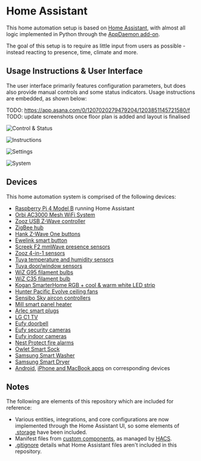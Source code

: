 # Home Assistant

This home automation setup is based on [Home Assistant](https://www.home-assistant.io), with almost all logic implemented in Python through the [AppDaemon add-on](https://github.com/hassio-addons/addon-appdaemon).

The goal of this setup is to require as little input from users as possible - instead reacting to presence, time, climate and more.

## Usage Instructions & User Interface

The user interface primarily features configuration parameters, but does also provide manual controls and some status indicators. Usage instructions are embedded, as shown below:

TODO: <https://app.asana.com/0/1207020279479204/1203851145721580/f>
TODO: update screenshots once floor plan is added and layout is finalised

![Control & Status](ui/control-status.png "Control & Status")

![Instructions](ui/instructions.png "Instructions")

![Settings](ui/settings.png "Settings")

![System](ui/system.png "System")

## Devices

This home automation system is comprised of the following devices:

- [Raspberry Pi 4 Model B](https://www.raspberrypi.org/products/raspberry-pi-4-model-b) running Home Assistant
- [Orbi AC3000 Mesh WiFi System](https://www.netgear.com/home/wifi/mesh/rbk50)
- [Zooz USB Z-Wave controller](https://www.getzooz.com/zooz-zst10-s2-stick)
- [ZigBee hub](https://www.aliexpress.com/item/1005006592375647.html)
- [Hank Z-Wave One buttons](https://www.simplysmart123.com/buttons/hank-z-wave-plus-one-button-scene-controller)
- [Ewelink smart button](https://www.aliexpress.com/item/1005006766811512.html)
- [Screek F2 mmWave presence sensors](https://docs.screek.io/f2)
- [Zooz 4-in-1 sensors](https://www.getzooz.com/zooz-zse40-4-in-1-sensor)
- [Tuya temperature and humidity sensors](https://www.aliexpress.com/item/1005006534648116.html)
- [Tuya door/window sensors](https://www.aliexpress.com/item/1005006128680908.html)
- [WiZ G95 filament bulbs](https://www.wizconnected.com/en-au/p/filament-bulb-filament-globe-amber-50w-g95-e27/8718699786793)
- [WiZ C35 filament bulb](https://www.wizconnected.com/en-au/p/filament-bulb-filament-candle-amber-25w-c35-e14/8718699787257)
- [Kogan SmarterHome RGB + cool & warm white LED strip](https://www.kogan.com/au/buy/kogan-smarterhometm-ip68-colour-whites-smart-led-light-strip-5m-kogan)
- [Hunter Pacific Evolve ceiling fans](https://www.hunterpacificinternational.com/smart-wifi-module)
- [Sensibo Sky aircon controllers](https://sensibo.com/products/sensibo-sky)
- [Mill smart panel heater](https://millnorway.com/product/mill-invisible-panel-heater-600-watt)
- [Arlec smart plugs](https://www.bunnings.com.au/arlec-grid-connect-smart-plug-in-socket-with-energy-meter-4-pack_p0273368)
- [LG C1 TV](https://www.lg.com/au/tvs/lg-oled65c1ptb)
- [Eufy doorbell](https://myeufy.com.au/eufy-video-doorbell-battery-powered.html)
- [Eufy security cameras](https://myeufy.com.au/eufy-cam-2c-pro-2k-2-camera-set.html)
- [Eufy indoor cameras](https://myeufy.com.au/indoor-cam-2k.html)
- [Nest Protect fire alarms](https://store.google.com/au/product/nest_protect_2nd_gen)
- [Owlet Smart Sock](https://owletcare.com.au/products/owlet-smart-sock)
- [Samsung Smart Washer](https://www.samsung.com/au/washers-and-dryers/washing-machines/8kg-smart-ai-front-load-washer-ww85t554daw-ww85t554daw-sa)
- [Samsung Smart Dryer](https://www.samsung.com/au/washers-and-dryers/dryers/8kg-smart-ai-heat-pump-dryer-dv80t5420aw-dv80t5420aw-sa)
- [Android](https://play.google.com/store/apps/details?id=io.homeassistant.companion.android), [iPhone and MacBook apps](https://apps.apple.com/us/app/home-assistant/id1099568401) on corresponding devices

## Notes

The following are elements of this repository which are included for reference:

- Various entities, integrations, and core configurations are now implemented through the Home Assistant UI, so some elements of [.storage](.storage) have been included.
- Manifest files from [custom components](custom_components), as managed by [HACS](https://hacs.xyz).
- [.gitignore](.gitignore) details what Home Assistant files aren't included in this repository.
